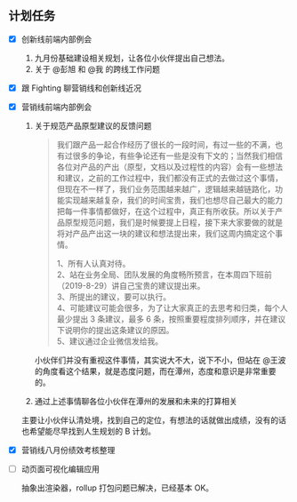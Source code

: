 ## 计划任务

- [x] 创新线前端内部例会

  1. 九月份基础建设相关规划，让各位小伙伴提出自己想法。
  2. 关于 @彭旭 和 @我 的跨线工作问题

- [x] 跟 Fighting 聊营销线和创新线近况

- [x] 营销线前端内部例会

  1. 关于规范产品原型建议的反馈问题

     > 我们跟产品一起合作经历了很长的一段时间，有过一些的不满，也有过很多的争论，有些争论还有一些是没有下文的；当然我们相信各位对产品的产出（原型，文档以及过程性的内容）会有一些想法和建议，之前的工作过程中，我们都没有正式的去做过这个事情，但现在不一样了，我们业务范围越来越广，逻辑越来越链路化，功能实现越来越复杂，我们的时间宝贵，我们也想尽自己最大的能力把每一件事情都做好，在这个过程中，真正有所收获。所以关于产品原型规范问题，我们是时候要提上日程，接下来大家要做的就是将对产品产出这一块的建议和想法提出来，我们这周内搞定这个事情。
     >
     > 1、所有人认真对待。  
     >  2、站在业务全局、团队发展的角度畅所预言，在本周四下班前（2019-8-29）讲自己宝贵的建议提出来。  
     > 3、所提出的建议，要可以执行。  
     > 4、可能建议可能会很多，为了让大家真正的去思考和归类，每个人最少提出 3 条建议，最多 6 条，按照重要程度排列顺序，并在建议下说明你的提出这条建议的原因。  
     > 5、建议通过企业微信发给我。

     小伙伴们并没有重视这件事情，其实说大不大，说下不小，但站在 @王波 的角度看这个结果，就是态度问题，而在潭州，态度和意识是非常重要的。

  2. 通过上述事情聊各位小伙伴在潭州的发展和未来的打算相关

  主要让小伙伴认清处境，找到自己的定位，有想法的话就做出成绩，没有的话也希望能尽早找到人生规划的 B 计划。

- [x] 营销线八月份绩效考核整理

- [ ] 动页面可视化编辑应用

  抽象出渲染器，rollup 打包问题已解决，已经基本 OK。
